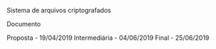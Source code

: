 Sistema de arquivos criptografados

Documento

Proposta - 19/04/2019
Intermediária - 04/06/2019
Final - 25/06/2019


